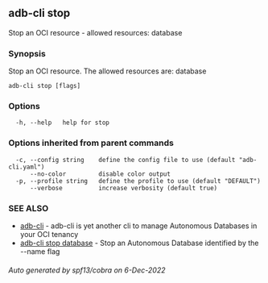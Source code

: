 ## adb-cli stop

Stop an OCI resource - allowed resources: database

### Synopsis

Stop an OCI resource.
The allowed resources are: database

```
adb-cli stop [flags]
```

### Options

```
  -h, --help   help for stop
```

### Options inherited from parent commands

```
  -c, --config string    define the config file to use (default "adb-cli.yaml")
      --no-color         disable color output
  -p, --profile string   define the profile to use (default "DEFAULT")
      --verbose          increase verbosity (default true)
```

### SEE ALSO

* [adb-cli](adb-cli.md)	 - adb-cli is yet another cli to manage Autonomous Databases in your OCI tenancy
* [adb-cli stop database](adb-cli_stop_database.md)	 - Stop an Autonomous Database identified by the --name flag

###### Auto generated by spf13/cobra on 6-Dec-2022

